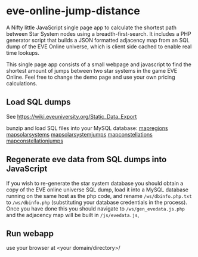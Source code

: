 # eve-online-jump-distance
A Nifty little JavaScript single page app to calculate the shortest path between Star System nodes using a breadth-first-search. It includes a PHP generator script that builds a JSON formatted adjacency map from an SQL dump of the EVE Online universe, which is client side cached to enable real time lookups.

This single page app consists of a small webpage and javascript to find the shortest amount of jumps between two star systems in the game EVE Online. Feel free to change the demo page and use your own pricing calculations.

## Load SQL dumps
See https://wiki.eveuniversity.org/Static_Data_Export

bunzip and load SQL files into your MySQL database:
[mapregions](https://www.fuzzwork.co.uk/dump/latest/mapRegions.sql.bz2)
[mapsolarsystems](https://www.fuzzwork.co.uk/dump/latest/mapSolarSystems.sql.bz2)
[mapsolarsystemjumps](https://www.fuzzwork.co.uk/dump/latest/mapSolarSystemJumps.sql.bz2)
[mapconstellations](https://www.fuzzwork.co.uk/dump/latest/mapConstellations.sql.bz2)
[mapconstellationjumps](https://www.fuzzwork.co.uk/dump/latest/mapConstellationJumps.sql.bz2)

## Regenerate eve data from SQL dumps into JavaScript
If you wish to re-generate the star system database you should obtain a copy of the EVE online universe SQL dump, load it into a MySQL database running on the same host as the php code, and rename `/ws/dbinfo.php.txt` to `/ws/dbinfo.php` (substituting your database credentials in the process). 
Once you have done this you should navigate to `/ws/gen_evedata.js.php` and the adjacency map will be built in `/js/evedata.js`, 

## Run webapp
use your browser at <your domain/directory>/
